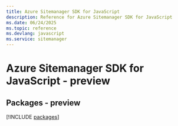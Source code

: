 ```yaml
---
title: Azure Sitemanager SDK for JavaScript
description: Reference for Azure Sitemanager SDK for JavaScript
ms.date: 06/24/2025
ms.topic: reference
ms.devlang: javascript
ms.service: sitemanager
---
```

# Azure Sitemanager SDK for JavaScript - preview
## Packages - preview
[!INCLUDE [packages](sitemanager-index.md)]